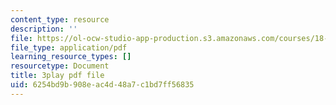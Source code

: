 ```yaml
---
content_type: resource
description: ''
file: https://ol-ocw-studio-app-production.s3.amazonaws.com/courses/18-01sc-single-variable-calculus-fall-2010/6254bd9b908eac4d48a7c1bd7ff56835_PNTnmH6jsRI.pdf
file_type: application/pdf
learning_resource_types: []
resourcetype: Document
title: 3play pdf file
uid: 6254bd9b-908e-ac4d-48a7-c1bd7ff56835
---
```

